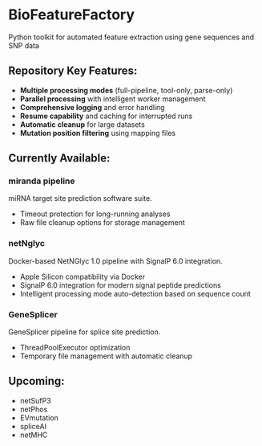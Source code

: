 # BioFeatureFactory
Python toolkit for automated feature extraction using gene sequences and SNP data

## Repository Key Features:

- **Multiple processing modes** (full-pipeline, tool-only, parse-only)
- **Parallel processing** with intelligent worker management
- **Comprehensive logging** and error handling
- **Resume capability** and caching for interrupted runs
- **Automatic cleanup** for large datasets
- **Mutation position filtering** using mapping files

## Currently Available:

### **miranda pipeline**
miRNA target site prediction software suite.
- Timeout protection for long-running analyses
- Raw file cleanup options for storage management

### **netNglyc**
Docker-based NetNGlyc 1.0 pipeline with SignalP 6.0 integration.
- Apple Silicon compatibility via Docker
- SignalP 6.0 integration for modern signal peptide predictions
- Intelligent processing mode auto-detection based on sequence count

### **GeneSplicer**
GeneSplicer pipeline for splice site prediction.
- ThreadPoolExecutor optimization
- Temporary file management with automatic cleanup

## Upcoming:

- netSufP3
- netPhos
- EVmutation
- spliceAI
- netMHC
